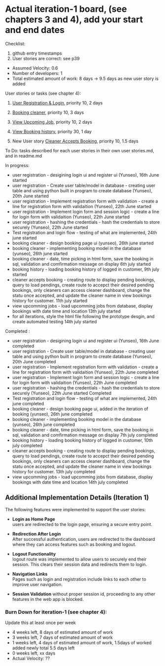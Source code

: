 # Actual iteration-1 board, (see chapters 3 and 4), add your start and end dates 

Checklist: 
1. github entry timestamps
2. User stories are correct: see p39

* Assumed Velocity: 0.6 
* Number of developers: 1
* Total estimated amount of work: 8 days -> 9.5 days as new user story is added

User stories or tasks (see chapter 4):
1. [User Registration & Login](user_stories/iteration1_users_registration.md), priority 10, 2 days

2. [Booking cleaner](user_stories/iteration1_book_a_cleaner.md), priority 10, 3 days

3. [View Upcoming Job](user_stories/iteratoin1_view_upcoming_job.md), priority 10, 2 days

4. [View Booking history](user_stories/iteration1_view_booking_history.md), priority 30, 1 day

5. New User story [Cleaner Accepts Booking](user_stories/iteration1_cleaner_accept_booking.md), priority 10, 1.5 days
   
To Do: tasks described for each user stories in their own user stories.md, and in readme.md


In progress:
* user registration - desigining login ui and register ui (Yunseo), 16th June started  
* user registration - Create user table/model in database - creating user table and using python built in program to create database (Yunseo), 20th June started  
* user registration - Implement registration form with validation - create a line for registration form with validaition (Yunseo), 22th June started  
* user registration - Implement login form and session logic - create a line for login form with validaition (Yunseo), 22th June started  
* user registration - hashing the credentials - hash the credentials to store securely (Yunseo), 22th June started  
* Test registration and login flow - testing of what are implemented, 24th june started  
* booking cleaner - design booking page ui (yunseo), 26th june started  
* booking cleaner - implementing booking model in the database (yunseo), 26th june started
* booking cleaner - date, time picking in html form, save the booking in sql, validation and comfirmation message on display 6th july started
* booking history - loading booking history of logged in customer, 9th july started
* cleaner accepts booking - creating route to display pending bookings, query to load pendings, create route to accepct their desired pending bookings, only cleaners can access cleaner dashboard, change the statu once accepted, and update the cleaner name in view bookings history for customer. 11th july started
* view upcomming jobs - load upcomming jobs from database, display bookings with date time and location 13th july started
* for all iterations, style the html file following the prototype desgin, and create automated testing 14th july started

  
Completed :
* user registration - desigining login ui and register ui (Yunseo), 16th June completed
* user registration - Create user table/model in database - creating user table and using python built in program to create database (Yunseo), 20th June completed  
* user registration - Implement registration form with validation - create a line for registration form with validaition (Yunseo), 22th June completed  
* user registration - Implement login form and session logic - create a line for login form with validaition (Yunseo), 22th June completed
* user registration - hashing the credentials - hash the credentials to store securely (Yunseo), 22th June started
Completed
* Test registration and login flow - testing of what are implemented, 24th june completed
* booking cleaner - design booking page ui, added in the iteration of booking (yunseo), 26th june completed
* booking cleaner - implementing booking model in the database (yunseo), 26th june completed
* booking cleaner - date, time picking in html form, save the booking in sql, validation and comfirmation message on display 7th july completed
* booking history - loading booking history of logged in customer, 10th july completed
* cleaner accepts booking - creating route to display pending bookings, query to load pendings, create route to accepct their desired pending bookings, only cleaners can access cleaner dashboard, change the statu once accepted, and update the cleaner name in view bookings history for customer. 13th july completed
* view upcomming jobs - load upcomming jobs from database, display bookings with date time and location 14th july completed

## Additional Implementation Details (Iteration 1)

The following features were implemented to support the user stories:

- **Login as Home Page**  
  users are redirected to the login page, ensuring a secure entry point.

- **Redirection After Login**  
  After successful authentication, users are redirected to the dashboard where they can access features such as booking and   logout.

- **Logout Functionality**  
  logout route was implemented to allow users to securely end their session. This clears their session data and redirects     them to login.

- **Navigation Links**  
  Pages such as login and registration include links to each other to improve user navigation.

- **Session Validation**
  without proper session id, proceeding to any other features in the web app is blocked.


### Burn Down for iteration-1 (see chapter 4):
Update this at least once per week
* 4 weeks left, 8 days of estimated amount of work 
* 3 weeks left, 7 days of estimated amount of work
* 1 weeks left, 4 days of estimated amount of work, 1.5days of worked added newly total 5.5 days left
* 0 weeks left, xx days
* Actual Velocity: ?? 
